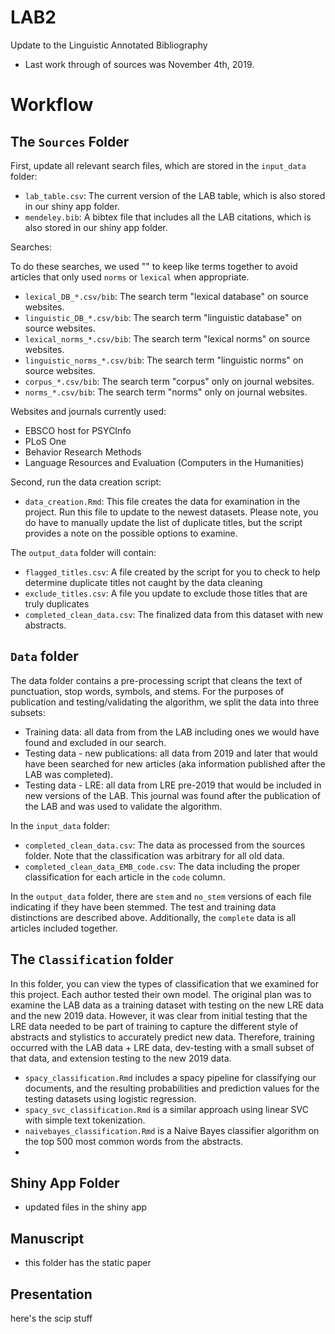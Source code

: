 # LAB2
Update to the Linguistic Annotated Bibliography

- Last work through of sources was November 4th, 2019.

# Workflow

## The `Sources` Folder

First, update all relevant search files, which are stored in the `input_data` folder:

- `lab_table.csv`: The current version of the LAB table, which is also stored in our shiny app folder.
- `mendeley.bib`: A bibtex file that includes all the LAB citations, which is also stored in our shiny app folder. 

Searches: 

To do these searches, we used "" to keep like terms together to avoid articles that only used `norms` or `lexical` when appropriate. 

- `lexical_DB_*.csv/bib`: The search term "lexical database" on source websites.
- `linguistic_DB_*.csv/bib`: The search term "linguistic database" on source websites. 
- `lexical_norms_*.csv/bib`: The search term "lexical norms" on source websites.
- `linguistic_norms_*.csv/bib`: The search term "linguistic norms" on source websites. 
- `corpus_*.csv/bib`: The search term "corpus" only on journal websites.
- `norms_*.csv/bib`: The search term "norms" only on journal websites.

Websites and journals currently used:

- EBSCO host for PSYCInfo
- PLoS One
- Behavior Research Methods
- Language Resources and Evaluation (Computers in the Humanities)

Second, run the data creation script:

- `data_creation.Rmd`: This file creates the data for examination in the project. Run this file to update to the newest datasets. Please note, you do have to manually update the list of duplicate titles, but the script provides a note on the possible options to examine. 

The `output_data` folder will contain:

- `flagged_titles.csv`: A file created by the script for you to check to help determine duplicate titles not caught by the data cleaning
- `exclude_titles.csv`: A file you update to exclude those titles that are truly duplicates
- `completed_clean_data.csv`: The finalized data from this dataset with new abstracts. 

## `Data` folder

The data folder contains a pre-processing script that cleans the text of punctuation, stop words, symbols, and stems. For the purposes of publication and testing/validating the algorithm, we split the data into three subsets:

- Training data: all data from from the LAB including ones we would have found and excluded in our search.
- Testing data - new publications: all data from 2019 and later that would have been searched for new articles (aka information published after the LAB was completed).
- Testing data - LRE: all data from LRE pre-2019 that would be included in new versions of the LAB. This journal was found after the publication of the LAB and was used to validate the algorithm.

In the `input_data` folder: 

- `completed_clean_data.csv`: The data as processed from the sources folder. Note that the classification was arbitrary for all old data. 
- `completed_clean_data_EMB_code.csv`: The data including the proper classification for each article in the `code` column. 

In the `output_data` folder, there are `stem` and `no_stem` versions of each file indicating if they have been stemmed. The test and training data distinctions are described above. Additionally, the `complete` data is all articles included together. 

## The `Classification` folder 

In this folder, you can view the types of classification that we examined for this project. Each author tested their own model. The original plan was to examine the LAB data as a training dataset with testing on the new LRE data and the new 2019 data. However, it was clear from initial testing that the LRE data needed to be part of training to capture the different style of abstracts and stylistics to accurately predict new data. Therefore, training occurred with the LAB data + LRE data, dev-testing with a small subset of that data, and extension testing to the new 2019 data. 

- `spacy_classification.Rmd` includes a spacy pipeline for classifying our documents, and the resulting probabilities and prediction values for the testing datasets using logistic regression.
- `spacy_svc_classification.Rmd` is a similar approach using linear SVC with simple text tokenization. 
- `naivebayes_classification.Rmd` is a Naive Bayes classifier algorithm on the top 500 most common words from the abstracts.
- 

## Shiny App Folder 

- updated files in the shiny app 

## Manuscript

- this folder has the static paper

## Presentation

here's the scip stuff 